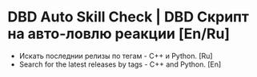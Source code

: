 # DBD Auto Skill Check | DBD Скрипт на авто-ловлю реакции [En/Ru]
- Искать последнии релизы по тегам - C++ и Python. [Ru]
- Search for the latest releases by tags - C++ and Python. [En]
